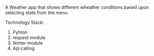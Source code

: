A Weather app that shows different wheather conditions based upon selecting state from the menu.

Technology Stack:
1. Pyhton
2. request module
3. tkinter module
4. Api calling
